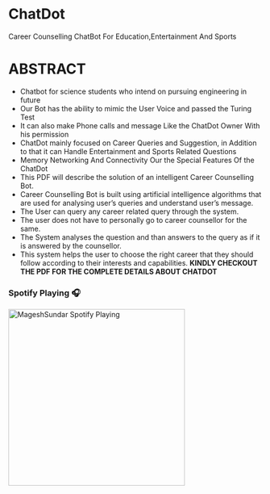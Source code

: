 # ChatDot
Career Counselling ChatBot For Education,Entertainment And Sports  
# ABSTRACT
* Chatbot for science students who intend on pursuing engineering in future 
* Our Bot has the ability to mimic the User Voice and passed the Turing Test
* It can also make Phone calls and message Like the ChatDot Owner With his permission
* ChatDot mainly focused on Career Queries and Suggestion, in Addition to that it can Handle Entertainment and Sports Related Questions 
* Memory Networking And Connectivity Our the Special Features Of the ChatDot
* This PDF will describe the solution of an intelligent Career Counselling Bot.
* Career Counselling Bot is built using artificial intelligence algorithms that are used for analysing
user’s queries and understand user’s message.
* The User can query any career related query through the system.
* The user does not have to personally go to career counsellor for the same.
* The System analyses the question and than answers to the query as if it is answered by the
counsellor.
* This system helps the user to choose the right career that they should follow according to their
interests and capabilities.
**KINDLY CHECKOUT THE PDF FOR THE COMPLETE DETAILS ABOUT CHATDOT**
### Spotify Playing 🎧

[<img src="https://spotify-2wqbn516z-mageshsundarg.vercel.app/api/spotify-playing" alt="MageshSundar Spotify Playing" width="350" />](https://open.spotify.com/user/swyqyimdc12jajde4vpwd2x1b)

